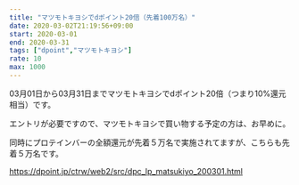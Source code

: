 ```yaml
---
title: "マツモトキヨシでdポイント20倍（先着100万名）"
date: 2020-03-02T21:19:56+09:00
start: 2020-03-01
end: 2020-03-31
tags: ["dpoint","マツモトキヨシ"]
rate: 10
max: 1000
---
```


03月01日から03月31日までマツモトキヨシでdポイント20倍（つまり10%還元相当）です。

エントリが必要ですので、マツモトキヨシで買い物する予定の方は、お早めに。

同時にプロテインバーの全額還元が先着５万名で実施されてますが、こちらも先着５万名です。

https://dpoint.jp/ctrw/web2/src/dpc_lp_matsukiyo_200301.html
